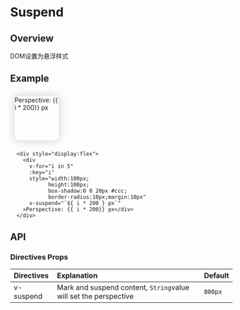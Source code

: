 # Suspend 
## Overview
DOM设置为悬浮样式
## Example

  <div style="display:flex">
    <div
      v-for="i in 5"
      :key="i"
      style="width:100px;
            height:100px;
            box-shadow:0 0 20px #ccc;
            border-radius:10px; 
            margin:10px" 
      v-suspend="i*100+`px`"
    >Perspective: {{ i * 200}} px</div>
  </div> 

```vue
  <div style="display:flex">
    <div
      v-for="i in 5"
      :key="i"
      style="width:100px;
            height:100px;
            box-shadow:0 0 20px #ccc;
            border-radius:10px;margin:10px" 
      v-suspend="`${ i * 200 } px`"
    >Perspective: {{ i * 200}} px</div>
  </div> 
```
## API
### Directives Props
|Directives|Explanation|Default|
|:----------|:-----------|:---|
|v-suspend| Mark and suspend content, `String`value will set the perspective | `800px` |